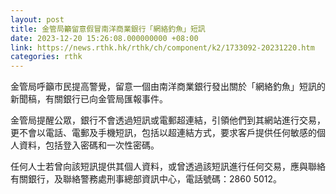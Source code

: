 ```yaml
---
layout: post
title: 金管局籲留意假冒南洋商業銀行「網絡釣魚」短訊
date: 2023-12-20 15:26:08.000000000 +08:00
link: https://news.rthk.hk/rthk/ch/component/k2/1733092-20231220.htm
categories: rthk
---
```


金管局呼籲市民提高警覺，留意一個由南洋商業銀行發出關於「網絡釣魚」短訊的新聞稿，有關銀行已向金管局匯報事件。

金管局提醒公眾，銀行不會透過短訊或電郵超連結，引領他們到其網站進行交易，更不會以電話、電郵及手機短訊，包括以超連結方式，要求客戶提供任何敏感的個人資料，包括登入密碼和一次性密碼。

任何人士若曾向該短訊提供其個人資料，或曾透過該短訊進行任何交易，應與聯絡有關銀行，及聯絡警務處刑事總部資訊中心，電話號碼：2860 5012。
